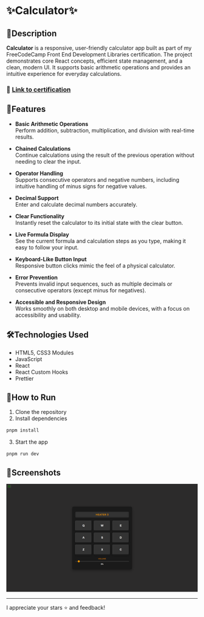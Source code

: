 # :sparkles:Calculator:sparkles:

## :scroll:Description

**Calculator** is a responsive, user-friendly calculator app built as part of my FreeCodeCamp Front End Development Libraries certification. The project demonstrates core React concepts, efficient state management, and a clean, modern UI. It supports basic arithmetic operations and provides an intuitive experience for everyday calculations.

### 🔗 [Link to certification](https://github.com/KaninGleb/FreeCodeCamp-Certification)

## :dart:Features
- **Basic Arithmetic Operations** </br>
Perform addition, subtraction, multiplication, and division with real-time results.

- **Chained Calculations** </br>
Continue calculations using the result of the previous operation without needing to clear the input.

- **Operator Handling** </br>
Supports consecutive operators and negative numbers, including intuitive handling of minus signs for negative values.

- **Decimal Support** </br>
Enter and calculate decimal numbers accurately.

- **Clear Functionality** </br>
Instantly reset the calculator to its initial state with the clear button.

- **Live Formula Display** </br>
See the current formula and calculation steps as you type, making it easy to follow your input.

- **Keyboard-Like Button Input** </br>
Responsive button clicks mimic the feel of a physical calculator.

- **Error Prevention** </br>
Prevents invalid input sequences, such as multiple decimals or consecutive operators (except minus for negatives).

- **Accessible and Responsive Design** </br>
Works smoothly on both desktop and mobile devices, with a focus on accessibility and usability.

## :hammer_and_wrench:Technologies Used

- HTML5, CSS3 Modules
- JavaScript
- React
- React Custom Hooks
- Prettier
  
## :rocket:How to Run

1. Clone the repository
2. Install dependencies
```Bash
pnpm install
```
3. Start the app
```
pnpm run dev
```

## :camera_flash:Screenshots

![App in action](https://github.com/KaninGleb/FreeCodeCamp-Certification/blob/main/assets/screenshots/03-Front-End-Development-Libraries/03-Drum-Machine/Drum-Machine-FullHD.png)

---

I appreciate your stars :star: and feedback!
